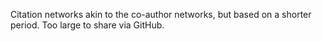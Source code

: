 Citation networks akin to the co-author networks, but based on a shorter period. Too large to share via GitHub.
